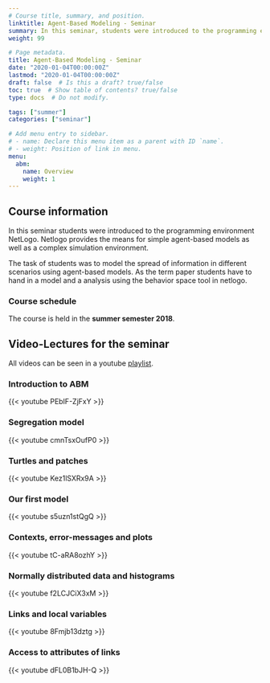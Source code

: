 ```yaml
---
# Course title, summary, and position.
linktitle: Agent-Based Modeling - Seminar
summary: In this seminar, students were introduced to the programming environment NetLogo.
weight: 99

# Page metadata.
title: Agent-Based Modeling - Seminar
date: "2020-01-04T00:00:00Z"
lastmod: "2020-01-04T00:00:00Z"
draft: false  # Is this a draft? true/false
toc: true  # Show table of contents? true/false
type: docs  # Do not modify.

tags: ["summer"]
categories: ["seminar"]

# Add menu entry to sidebar.
# - name: Declare this menu item as a parent with ID `name`.
# - weight: Position of link in menu.
menu:
  abm:
    name: Overview
    weight: 1
---
```


## Course information
In this seminar students were introduced to the programming environment NetLogo. Netlogo provides the means for simple agent-based models as well as a complex simulation environment.

The task of students was to model the spread of information in different scenarios using agent-based models.
As the term paper students have to hand in a model and a analysis using the behavior space tool in netlogo.

### Course schedule
The course is held in the **summer semester 2018**.



## Video-Lectures for the seminar

All videos can be seen in a youtube [playlist](https://www.youtube.com/playlist?list=PLHOMZ3TUd5FopGwjBLe4drWn7dI6Enilq).

### Introduction to ABM
{{< youtube PEbIF-ZjFxY >}}

### Segregation model

{{< youtube cmnTsxOufP0 >}}

### Turtles and patches

{{< youtube Kez1lSXRx9A >}}

### Our first model

{{< youtube s5uzn1stQgQ >}}

### Contexts, error-messages and plots

{{< youtube tC-aRA8ozhY >}}

### Normally distributed data and histograms

{{< youtube f2LCJCiX3xM >}}

### Links and local variables

{{< youtube 8Fmjb13dztg >}}

### Access to attributes of links

{{< youtube dFL0B1bJH-Q >}}


